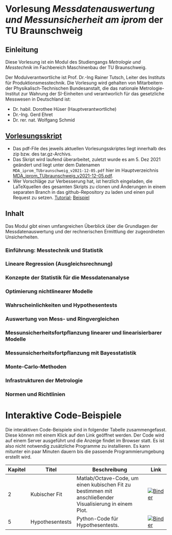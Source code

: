 # Vorlesung _Messdatenauswertung und Messunsicherheit am iprom_ der TU Braunschweig
## Einleitung
Diese Vorlesung ist ein Modul des Studiengangs _Metrologie und Messtechnik_ im Fachbereich Maschinenbau der TU Braunschweig.

Der Modulverantwortliche ist Prof. Dr.-Ing Rainer Tutsch, Leiter des Instituts für Produktionsmesstechnik. Die Vorlesung wird gehalten von Mitarbeitern der Physikalisch-Technischen Bundesanstalt, die das nationale Metrologie-Institut zur Wahrung der SI-Einheiten und verantworlich für das gesetzliche Messwesen in Deutschland ist:
- Dr. habil. Dorothee Hüser (Hauptverantwortliche)
- Dr.-Ing. Gerd Ehret
- Dr. rer. nat. Wolfgang Schmid

## [Vorlesungsskript](https://github.com/dhueser/MDA-Vorlesung-iprom-tu-bs/releases)
- Das pdf-File des jeweils aktuellen Vorlesungsskriptes liegt innerhalb des zip bzw. des tar.gz-Archivs.
- Das Skript wird laufend überarbeitet, zuletzt wurde es am 5. Dez 2021 ge&auml;ndert und liegt unter dem Datenamen `MDA_iprom_TUbraunschweig_v2021-12-05.pdf` hier im Hauptverzeichnis [MDA_iprom_TUbraunschweig_v2021-12-05.pdf](MDA_iprom_TUbraunschweig_v2021-12-05.pdf).
- Wer Vorschläge zur Verbesserung hat, ist herzlich eingeladen, die LaTeXquellen des gesamten Skripts zu clonen und Änderungen in einem separaten Branch in das github-Repository zu laden und einen pull Request zu setzen. [Tutorial](https://help.github.com/en/articles/setting-guidelines-for-repository-contributors); [Beispiel](https://github.com/tensorflow/tensorflow/blob/master/CONTRIBUTING.md)

## Inhalt
Das Modul gibt einen umfangreichen Überblick über die Grundlagen der Messdatenauswertung und der rechnerischen Ermittlung der zugeordneten Unsicherheiten.

### Einführung: Messtechnik und Statistik
### Lineare Regression (Ausgleichsrechnung)
### Konzepte der Statistik für die Messdatenanalyse
### Optimierung nichtlinearer Modelle
### Wahrscheinlichkeiten und Hypothesentests
### Auswertung von Mess- und Ringvergleichen
### Messunsicherheitsfortpflanzung linearer und linearisierbarer Modelle
### Messunsicherheitsfortpflanzung mit Bayesstatistik
### Monte-Carlo-Methoden
### Infrastrukturen der Metrologie
### Normen und Richtlinien                             

# Interaktive Code-Beispiele

Die interaktiven Code-Beispiele sind in folgender Tabelle zusammengefasst. Diese können mit einem Klick auf den Link geöffnet werden. Der Code wird auf einem Server ausgeführt und die Anzeige findet im Browser statt. Es ist also nicht notwendig zusätzliche Programme zu installieren. Es kann mitunter ein paar Minuten dauern bis die passende Programmierumgebung erstellt wird.

| Kapitel | Titel         | Beschreibung                                                 | Link                                                         |
| ------- | ------------- | ------------------------------------------------------------ | ------------------------------------------------------------ |
| 2       | Kubischer Fit | Matlab/Octave-Code, um einen kubischen Fit zu bestimmen mit anschließender Visualisierung in einem Plot. | [![Binder](https://mybinder.org/badge.svg)](https://mybinder.org/v2/gh/dhueser/MDA-Vorlesung-iprom-tu-bs/master?urlpath=/lab/tree/vorlesung/02_vorlesung/code/cubic_fit.ipynb) |
| 5       | Hypothesentests | Python-Code für Hypothesentests. | [![Binder](https://mybinder.org/badge.svg)](https://mybinder.org/v2/gh/dhueser/MDA-Vorlesung-iprom-tu-bs/master?urlpath=/lab/tree/vorlesung/05_vorlesung/code/hypothesentests.ipynb) |
